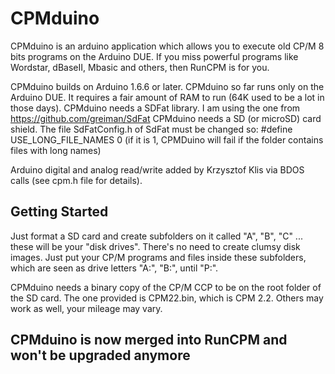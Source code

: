 # CPMduino

CPMduino is an arduino application which allows you to execute old CP/M 8 bits programs on the Arduino DUE.
If you miss powerful programs like Wordstar, dBaseII, Mbasic and others, then RunCPM is for you.

CPMduino builds on Arduino 1.6.6 or later.
CPMduino so far runs only on the Arduino DUE. It requires a fair amount of RAM to run (64K used to be a lot in those days).
CPMduino needs a SDFat library. I am using the one from https://github.com/greiman/SdFat
CPMduino needs a SD (or microSD) card shield.
The file SdFatConfig.h of SdFat must be changed so: #define USE_LONG_FILE_NAMES 0 (if it is 1, CPMDuino will fail if the folder contains files with long names)

Arduino digital and analog read/write added by Krzysztof Klis via BDOS calls (see cpm.h file for details).

## Getting Started

Just format a SD card and create subfolders on it called "A", "B", "C" ... these will be your "disk drives".
There's no need to create clumsy disk images. Just put your CP/M programs and files inside these subfolders, which are seen as drive letters "A:", "B:", until "P:".

CPMduino needs a binary copy of the CP/M CCP to be on the root folder of the SD card. The one provided is CPM22.bin, which is CPM 2.2. Others may work as well, your mileage may vary.

## CPMduino is now merged into RunCPM and won't be upgraded anymore
